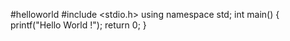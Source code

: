 #helloworld
#include <stdio.h>
using namespace std;
int main()
{
     printf("Hello World !");
    return 0;
}
